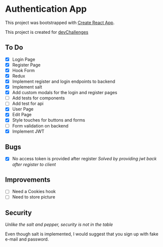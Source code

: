 # Authentication App

This project was bootstrapped with [Create React App](https://github.com/facebook/create-react-app).

This project is created for [devChallenges](https://devchallenges.io/challenges/N1fvBjQfhlkctmwj1tnw)

## To Do
- [x] Login Page
- [x] Register Page
- [x] Hook Form
- [x] Redux
- [x] Implement register and login endpoints to backend 
- [x] Implement salt 
- [x] Add custom modals for the login and register pages
- [ ] Add tests for components
- [ ] Add test for api
- [X] User Page
- [X] Edit Page
- [X] Style touches for buttons and forms
- [ ] Form validation on backend
- [X] Implement JWT

## Bugs

- [X] No access token is provided after register *Solved by providing jwt back after register to client*

## Improvements

- [ ] Need a Cookies hook
- [ ] Need to store picture
   
## Security
*Unlike the salt and pepper, security is not in the table*

Even though salt is implemented, I would suggest that you sign up with fake e-mail and password.